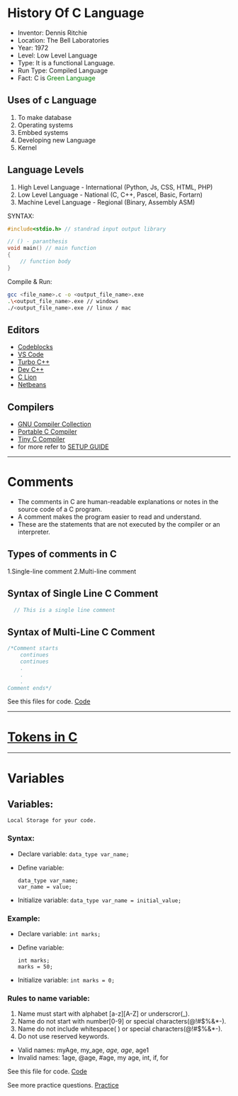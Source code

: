 # History Of C Language

- Inventor: Dennis Ritchie
- Location: The Bell Laboratories
- Year: 1972
- Level: Low Level Language
- Type: It is a functional Language.
- Run Type: Compiled Language
- Fact: C is <span style="color:green;">Green Language</span>


## Uses of c Language
1. To make database
2. Operating systems
3. Embbed systems
4. Developing new Language
5. Kernel 

## Language Levels

1. High Level Language          - International  (Python, Js, CSS, HTML, PHP)
2. Low Level Language           - National (C, C++, Pascel, Basic, Fortarn)
3. Machine Level Language       - Regional (Binary, Assembly ASM)


SYNTAX:

```c
#include<stdio.h> // standrad input output library

// () - paranthesis
void main() // main function
{
    // function body
}
```

Compile & Run:
```sh
gcc <file_name>.c -o <output_file_name>.exe
.\<output_file_name>.exe // windows
./<output_file_name>.exe // linux / mac
```

## Editors
- [Codeblocks](http://www.codeblocks.org/)
- [VS Code](https://code.visualstudio.com/)
- [Turbo C++](https://turbo-c.en.softonic.com/)
- [Dev C++](https://www.bloodshed.net/)
- [C Lion](https://www.jetbrains.com/clion/)
- [Netbeans](https://netbeans.apache.org/download/index.html)

## Compilers
- [GNU Compiler Collection](https://gcc.gnu.org/)
- [Portable C Compiler](http://pcc.ludd.ltu.se/)
- [Tiny C Compiler](https://bellard.org/tcc/)
- for more refer to [SETUP GUIDE](../clang_setup.pdf)

<hr>

# Comments 
- The comments in C are human-readable explanations or notes in the source code of a C program.  
- A comment makes the program easier to read and understand. 
- These are the statements that are not executed by the compiler or an interpreter.
  
## Types of comments in C
1.Single-line comment
2.Multi-line comment

## Syntax of Single Line C Comment
 ```c 
   // This is a single line comment
   ```
## Syntax of Multi-Line C Comment
```c
/*Comment starts
    continues
    continues
    .
    .
    .
Comment ends*/
```
See this files for code. [Code]()
<hr>

# [Tokens in C](https://www.geeksforgeeks.org/tokens-in-c/?ref=lbp)
<hr>

# Variables

## Variables:
    Local Storage for your code.

### Syntax: 
- Declare variable: 
    ```data_type var_name;```

- Define variable: 
    ```
    data_type var_name;
    var_name = value;
    ```
    
- Initialize variable:
    ```data_type var_name = initial_value;```

### Example:
- Declare variable:
    ```int marks;```

- Define variable:
    ```
    int marks;
    marks = 50;
    ```
- Initialize variable:
    ```int marks = 0;```

### Rules to name variable:
1. Name must start with alphabet [a-z][A-Z] or underscror(_).
2. Name do not start with number[0-9] or special characters(@!#$%&*-).
3. Name do not include whitespace( ) or special characters(@!#$%&*-).
4. Do not use reserved keywords.

- Valid names:
    myAge, my_age, _age, age_, age1
- Invalid names:
    1age, @age, #age, my age, int, if, for

See this file for code. [Code](./variables.c)

See more practice questions. [Practice](./variable_practice.c)
